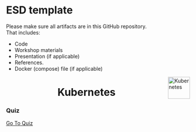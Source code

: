 # ESD template

Please make sure all artifacts are in this GitHub repository.  
That includes:

- Code
- Workshop materials
- Presentation (if applicable)
- References.
- Docker (compose) file (if applicable)

<a href="https://example.com/">
    <img src="https://upload.wikimedia.org/wikipedia/commons/thumb/3/39/Kubernetes_logo_without_workmark.svg/2109px-Kubernetes_logo_without_workmark.svg.png" alt="Kubernetes" title="Logo" align="right" height="60" />
</a>

<h1 align="center">Kubernetes</h1>

### Quiz

[Go To Quiz](https://quizizz.com/join/quiz/653625508854df2edecff254/start)
